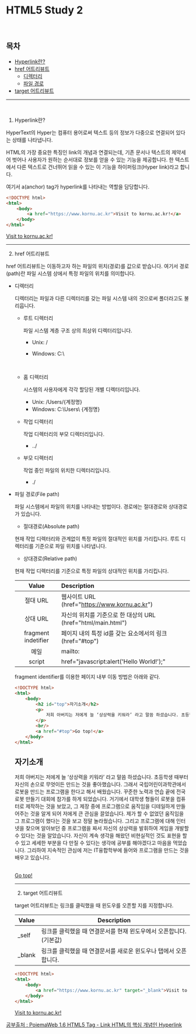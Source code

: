 # HTML5 Study 2

<br/>

## 목차

- [Hyperlink란?](#hyperlink)
- [href 어트리뷰트](#href)
  - [디렉터리](#dir)
  - [파일 경로](#path)
- [target 어트리뷰트](#target)

------------
<br/>

1. Hyperlink란?<a id="hyperlink"></a>

HyperText의 Hyper는 컴퓨터 용어로써 텍스트 등의 정보가 다중으로 연결되어 있다는 상태를 나타냅니다.<br/>

HTML의 가장 중요한 특징인 link의 개념과 연결되는데, 기존 문서나 텍스트의 제약세어 벗어나 사용자가 원하는 순서대로 정보를 얻을 수 있는 기능을 제공합니다. 한 텍스트에서 다른 텍스트로 건너뛰어 읽을 수 있는 이 기능을 하이퍼링크(Hyper link)라고 합니다.<br/>

여기서 a(anchor) tag가 hyperlink를 나타내는 역할을 담당합니다.

```html
<!DOCTYPE html>
<html>
    <body>
        <a href="https://www.kornu.ac.kr">Visit to kornu.ac.kr!</a>
    </body>
</html>
```

<!DOCTYPE html>
<html>
    <body>
        <a href="https://www.kornu.ac.kr">Visit to kornu.ac.kr!</a>
    </body>
</html>

<br/>

-----------

2. href 어트리뷰트<a id="href"></a>

href 어트리뷰트는 이동하고자 하는 파일의 위치(경로)를 값으로 받습니다. 여기서 경로(path)란 파일 시스템 상에서 특정 파일의 위치를 의미합니다.<br/>

- 디렉터리<a id="dir"></a>

  디렉터리는 파일과 다른 디렉터리를 갖는 파일 시스템 내의 것으로써 폴더라고도 불리웁니다.

  - 루트 디렉터리

    파일 시스템 계층 구조 상의 최상위 디렉터리입니다.

    - Unix: /

    - Windows: C:\

      <br/>

  - 홈 디렉터리

    시스템의 사용자에게 각각 할당된 개별 디렉터리입니다.

    - Unix: /Users/{계정명}
    - Windows: C:\Users\ {계정명}<br/>

  - 작업 디렉터리

    작업 디렉터리의 부모 디렉터리입니다.

    - ../

  - 부모 디렉터리

    작업 중인 파일의 위치한 디렉터리입니다.

    - ./<br/>

- 파일 경로(File path)<a id="path"></a>

  파일 시스템에서 파일의 위치를 나타내는 방법이다. 경로에는 절대경로와 상대경로가 있습니다.

  - 절대경로(Absolute path)

  현재 작업 디렉터리와 관계없이 특정 파일의 절대적인 위치를 가리킵니다. 루트 디렉터리를 기준으로 파일 위치를 나타냅니다.

  - 상대경로(Relative path)

  현재 작업 디렉터리를 기준으로 특정 파일의 상대적인 위치를 가리킵니다.

  |        Value        | Description                                                  |
  | :-----------------: | :----------------------------------------------------------- |
  |      절대 URL       | 웹사이트 URL (href="https://www.kornu.ac.kr")                |
  |      상대 URL       | 자신의 위치를 기준으로 한 대상의 URL (href="html/main.html") |
  | fragment indetifier | 페이지 내의 특정 id를 갖는 요소에서의 링크 (href="#top")     |
  |        메일         | mailto:                                                      |
  |       script        | href="javascript:alert('Hello World!');"                     |

  fragment identifier를 이용한 페이지 내부 이동 방법은 아래와 같다.<br/>

  ```html
  <!DOCTYPE html>
  <html>
      <body>
          <h2 id="top">자기소개</h2>
          <p>
              저희 아버지는 저에게 늘 ‘상상력을 키워라’ 라고 말씀 하셨습니다. 초등학생 때부터 자신의 손으로 무엇이든 만드는 것을 좋아했습니다. 그래서 국립어린이과학관에서 로봇을 만드는 프로그램을 한다고 해서 배웠습니다. 꾸준한 노력과 연습 끝에 전국 로봇 만들기 대회에 참가를 하게 되었습니다. 거기에서 대학생 형들이 로봇을 컴퓨터로 제작하는 것을 보았고, 그 제장 중에 프로그램으로 움직임을 디테일하게 만들어주는 것을 알게 되어 저에게 큰 관심을 끌었습니다. 제가 할 수 없었던 움직임을 그 프로그램이 했다는 것을 보고 정말 놀라웠습니다. 그리고 프로그램에 대해 인터넷을 찾으며 알아보던 중 프로그램을 짜서 자신의 상상력을 발휘하여 게임을 개발할 수 있다는 것을 알았습니다. 자신이 계속 생각을 해왔던 비현실적인 것도 표현을 할 수 있고 세세한 부분을 다 만질 수 있다는 생각에 공부를 해야겠다고 마음을 먹었습니다. 그리하여 지속적인 관심에 저는 IT융합학부에 들어와 프로그램을 만드는 것을 배우고 있습니다.
          </p>
          <br/>
          <a href="#top">Go top!</a>
      </body>
  </html>
  ```

  <!DOCTYPE html>
  <html>
      <body>
          <h2 id="top">자기소개</h2>
          <p>
              저희 아버지는 저에게 늘 ‘상상력을 키워라’ 라고 말씀 하셨습니다. 초등학생 때부터 자신의 손으로 무엇이든 만드는 것을 좋아했습니다. 그래서 국립어린이과학관에서 로봇을 만드는 프로그램을 한다고 해서 배웠습니다. 꾸준한 노력과 연습 끝에 전국 로봇 만들기 대회에 참가를 하게 되었습니다. 거기에서 대학생 형들이 로봇을 컴퓨터로 제작하는 것을 보았고, 그 제장 중에 프로그램으로 움직임을 디테일하게 만들어주는 것을 알게 되어 저에게 큰 관심을 끌었습니다. 제가 할 수 없었던 움직임을 그 프로그램이 했다는 것을 보고 정말 놀라웠습니다. 그리고 프로그램에 대해 인터넷을 찾으며 알아보던 중 프로그램을 짜서 자신의 상상력을 발휘하여 게임을 개발할 수 있다는 것을 알았습니다. 자신이 계속 생각을 해왔던 비현실적인 것도 표현을 할 수 있고 세세한 부분을 다 만질 수 있다는 생각에 공부를 해야겠다고 마음을 먹었습니다. 그리하여 지속적인 관심에 저는 IT융합학부에 들어와 프로그램을 만드는 것을 배우고 있습니다.
          </p>
          <br/>
          <a href="#top">Go top!</a>
      </body>
  </html>

  <br/>

  ------------

  2. target 어트리뷰트<a id="target"></a>

  target 어트리뷰트는 링크를 클릭했을 때 윈도우를 오픈할 지를 지정합니다.

  | Value  | Description                                                  |
  | ------ | ------------------------------------------------------------ |
  | _self  | 링크를 클릭했을 때 연결문서를 현재 윈도우에서 오픈합니다.(기본값) |
  | _blank | 링크를 클릭했을 때 연결문서를 새로운 윈도우나 탭에서 오픈합니다. |

  ```html
  <!DOCTYPE html>
  <html>
      <body>
          <a href="https://www.kornu.ac.kr" target="_blank">Visit to kornu.ac.kr!</a>
      </body>
  </html>
  ```

  <!DOCTYPE html>
  <html>
      <body>
          <a href="https://www.kornu.ac.kr" target="_blank">Visit to kornu.ac.kr!</a>
      </body>
  </html>



[공부출처 : PoiemaWeb 1.6 HTML5 Tag - Link HTML의 핵심 개념인 Hyperlink](https://poiemaweb.com/html5-tag-link)